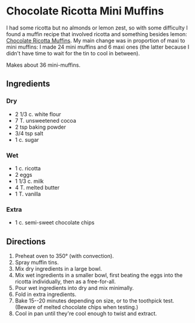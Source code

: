 # Chocolate Ricotta Mini Muffins

I had some ricotta but no almonds or lemon zest, so with some difficulty I found a muffin recipe that involved ricotta and something besides lemon: [Chocolate Ricotta Muffins](http://stylishcuisine.com/?p=5686).  My main change was in proportion of maxi to mini muffins:  I made 24 mini muffins and 6 maxi ones (the latter because I didn't have time to wait for the tin to cool in between).

Makes about 36 mini-muffins.

## Ingredients

### Dry

* 2 1/3 c. white flour
* 7 T. unsweetened cocoa
* 2 tsp baking powder
* 3/4 tsp salt
* 1 c. sugar

### Wet

* 1 c. ricotta
* 2 eggs
* 1 1/3 c. milk
* 4 T. melted butter
* 1 T. vanilla

### Extra
 
* 1 c. semi-sweet chocolate chips

## Directions

1. Preheat oven to 350° (with convection).
2. Spray muffin tins.
2. Mix dry ingredients in a large bowl.
3. Mix wet ingredients in a smaller bowl, first beating the eggs into the ricotta individually, then as a free-for-all.
4. Pour wet ingredients into dry and mix minimally.
5. Fold in extra ingredients.
6. Bake 15--20 minutes depending on size, or to the toothpick test.  (Beware of melted chocolate chips when testing.)
7. Cool in pan until they're cool enough to twist and extract.

